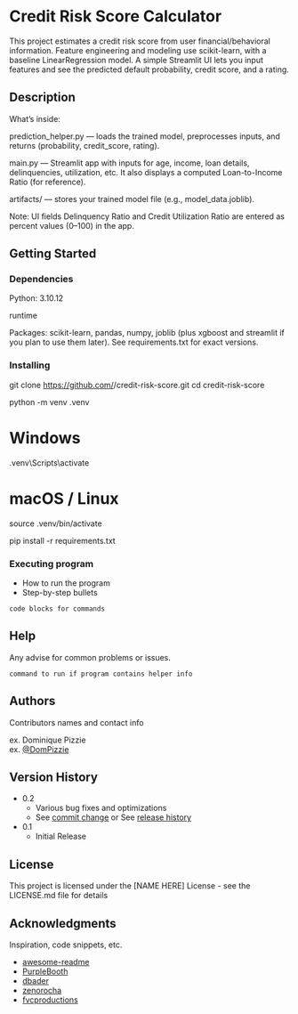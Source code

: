 # Credit Risk Score Calculator

This project estimates a credit risk score from user financial/behavioral information. Feature engineering and modeling use scikit-learn, with a baseline LinearRegression model. A simple Streamlit UI lets you input features and see the predicted default probability, credit score, and a rating.

## Description

What’s inside:

prediction_helper.py — loads the trained model, preprocesses inputs, and returns (probability, credit_score, rating).

main.py — Streamlit app with inputs for age, income, loan details, delinquencies, utilization, etc.
It also displays a computed Loan-to-Income Ratio (for reference).

artifacts/ — stores your trained model file (e.g., model_data.joblib).

Note: UI fields Delinquency Ratio and Credit Utilization Ratio are entered as percent values (0–100) in the app.

## Getting Started

### Dependencies

Python: 3.10.12 

runtime

Packages: scikit-learn, pandas, numpy, joblib (plus xgboost and streamlit if you plan to use them later). See requirements.txt for exact versions.

### Installing

git clone https://github.com/<your-username>/credit-risk-score.git
cd credit-risk-score

python -m venv .venv
# Windows
.venv\Scripts\activate
# macOS / Linux
source .venv/bin/activate

pip install -r requirements.txt


### Executing program

* How to run the program
* Step-by-step bullets
```
code blocks for commands
```

## Help

Any advise for common problems or issues.
```
command to run if program contains helper info
```

## Authors

Contributors names and contact info

ex. Dominique Pizzie  
ex. [@DomPizzie](https://twitter.com/dompizzie)

## Version History

* 0.2
    * Various bug fixes and optimizations
    * See [commit change]() or See [release history]()
* 0.1
    * Initial Release

## License

This project is licensed under the [NAME HERE] License - see the LICENSE.md file for details

## Acknowledgments

Inspiration, code snippets, etc.
* [awesome-readme](https://github.com/matiassingers/awesome-readme)
* [PurpleBooth](https://gist.github.com/PurpleBooth/109311bb0361f32d87a2)
* [dbader](https://github.com/dbader/readme-template)
* [zenorocha](https://gist.github.com/zenorocha/4526327)
* [fvcproductions](https://gist.github.com/fvcproductions/1bfc2d4aecb01a834b46)

